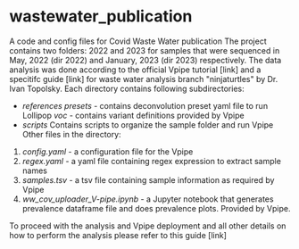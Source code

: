 # wastewater_publication
A code and config files for Covid Waste Water publication
The project contains two folders: 2022 and 2023 for samples that were sequenced in May, 2022 (dir 2022) and January, 2023 (dir 2023) respectively. 
The data analysis was done according to the official Vpipe tutorial [link] and a specitifc guide [link] for waste water analysis branch "ninjaturtles" by Dr. Ivan Topolsky. 
Each directory contains following subdirectories: 
- *references*
_presets_ - contains deconvolution preset yaml file to run Lollipop
_voc_ - contains variant definitions provided by Vpipe
- *scripts*
Contains scripts to organize the sample folder and run Vpipe
Other files in the directory:
1. _config.yaml_ - a configuration file for the Vpipe
2. _regex.yaml_ - a yaml file containing regex expression to extract sample names
3. _samples.tsv_ - a tsv file containing sample information as required by Vpipe
4. _ww_cov_uploader_V-pipe.ipynb_ - a Jupyter notebook that generates prevalence dataframe file and does prevalence plots. Provided by Vpipe.

 To proceed with the analysis and Vpipe deployment and all other details on how to perform the analysis please refer to this guide [link]
